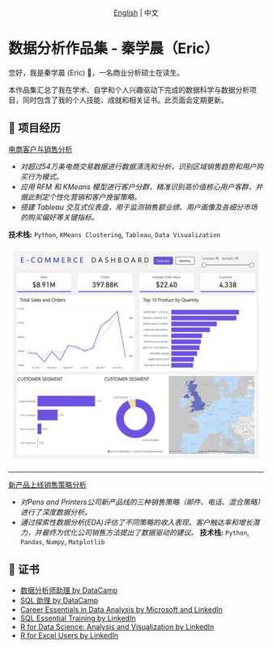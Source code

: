 <div align="center">

[English](./README.md) | 中文

</div>

# 数据分析作品集 - 秦学晨（Eric）

您好，我是秦学晨 (Eric) 👋，一名商业分析硕士在读生。

本作品集汇总了我在学术、自学和个人兴趣驱动下完成的数据科学与数据分析项目，同时包含了我的个人技能、成就和相关证书。此页面会定期更新。

## 🚀 项目经历

[电商客户与销售分析](https://github.com/ericxq27/E-commerce-Customer-Sales-Analysis/tree/main)

- *对超过54万条电商交易数据进行数据清洗和分析，识别区域销售趋势和用户购买行为模式。*<br>
- *应用 RFM 和 KMeans 模型进行客户分群，精准识别高价值核心用户客群，并据此制定个性化营销和客户挽留策略。*
- *搭建 Tableau 交互式仪表盘，用于监测销售额业绩、用户画像及各细分市场的购买偏好等关键指标。*

**技术栈:** `Python`, `KMeans Clustering`, `Tableau`, `Data Visualization`  

![dashboard](https://github.com/ericxq27/E-commerce-Customer-Sales-Analysis/blob/main/Images/Dashboard-page-1.jpeg)

---

[新产品上线销售策略分析](https://github.com/ericxq27/Pens-and-Printers-New-Product-Sales-Strategy-Analysis)

- *对Pens and Printers公司新产品线的三种销售策略（邮件、电话、混合策略）进行了深度数据分析。*<br>
- *通过探索性数据分析(EDA)评估了不同策略的收入表现、客户触达率和增长潜力，并最终为优化公司销售方法提出了数据驱动的建议。*
**技术栈:** `Python`, `Pandas`, `Numpy`, `Matplotlib` 


## 📄 证书
- [数据分析师助理 by DataCamp](https://github.com/ericxq27/Data-Analyst-Portfolio/blob/main/Certificates/ASSOCIATE%20DATA%20ANALYST.pdf)
- [SQL 助理 by DataCamp](https://github.com/ericxq27/Data-Analyst-Portfolio/blob/main/Certificates/SQL%20ASSOCIATE.pdf)
- [Career Essentials in Data Analysis by Microsoft and LinkedIn](https://github.com/ericxq27/Data-Analyst-Portfolio/blob/main/Certificates/CertificateOfCompletion_Career%20Essentials%20in%20Data%20Analysis%20by%20Microsoft%20and%20LinkedIn.pdf)
- [SQL Essential Training by LinkedIn](https://github.com/ericxq27/Data-Analyst-Portfolio/blob/main/Certificates/CertificateOfCompletion_SQL%20Essential%20Training.pdf)
- [R for Data Science: Analysis and Visualization by LinkedIn](https://github.com/ericxq27/Data-Analyst-Portfolio/blob/main/Certificates/CertificateOfCompletion_R%20for%20Data%20Science%20Analysis%20and%20Visualization.pdf)
- [R for Excel Users by LinkedIn](https://github.com/ericxq27/Data-Analyst-Portfolio/blob/main/Certificates/CertificateOfCompletion_R%20for%20Excel%20Users.pdf)
